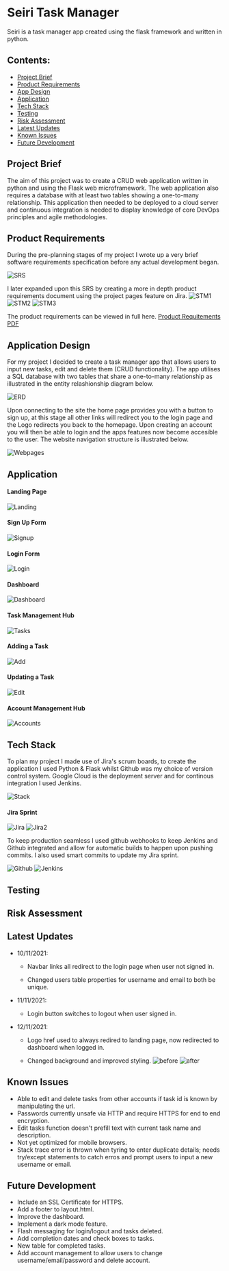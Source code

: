 # Seiri Task Manager

Seiri is a task manager app created using the flask framework and written in python.

## Contents:

- [Project Brief](#Project-Brief)
- [Product Requirements](#Product-Requirements)
- [App Design](#Appl-Design)
- [Application](#Application)
- [Tech Stack](#Tech-Stack)
- [Testing](#Testing)
- [Risk Assessment](#Risk-Assessment)
- [Latest Updates](#Updates)
- [Known Issues](#Known-Issues)
- [Future Development](#Future-Development)

## Project Brief

The aim of this project was to create a CRUD web application written in python and using the Flask web microframework. The web application also requires a database with at least two tables showing a one-to-many relationship. This application then needed to be deployed to a cloud server and continuous integration is needed to display knowledge of core DevOps principles and agile methodologies.

## Product Requirements

During the pre-planning stages of my project I wrote up a very brief software requirements specification before any actual development began.

![SRS](https://github.com/BrxdPvrple/seiri_task_manager/blob/feature/documents/SRS%20Screenshot.png)

I later expanded upon this SRS by creating a more in depth product requirements document using the project pages feature on Jira.
![STM1](https://github.com/BrxdPvrple/seiri_task_manager/blob/feature/documents/STM-2021-11-08Productrequirements-131121-1451-1.jpg)
![STM2](https://github.com/BrxdPvrple/seiri_task_manager/blob/feature/documents/STM-2021-11-08Productrequirements-131121-1451-2.jpg)
![STM3](https://github.com/BrxdPvrple/seiri_task_manager/blob/feature/documents/STM-2021-11-08Productrequirements-131121-1451-3.jpg)

The product requirements can be viewed in full here.
[Product Requitements PDF](https://github.com/BrxdPvrple/seiri_task_manager/blob/feature/documents/STM-2021-11-08Productrequirements-131121-1451.pdf)

## Application Design

For my project I decided to create a task manager app that allows users to input new tasks, edit and delete them (CRUD functionality). The app utilises a SQL database with two tables that share a one-to-many relationship as illustrated in the entity relashionship diagram below.

![ERD](https://github.com/BrxdPvrple/seiri_task_manager/blob/feature/documents/Entity%20Relationship%20Diagram.png)

Upon connecting to the site the home page provides you with a button to sign up, at this stage all other links will redirect you to the login page and the Logo redirects you back to the homepage. Upon creating an account you will then be able to login and the apps features now become accesible to the user. The website navigation structure is illustrated below.

![Webpages](https://github.com/BrxdPvrple/seiri_task_manager/blob/feature/documents/Webpage%20Flow%20Chart.png)

## Application

#### Landing Page

![Landing](https://github.com/BrxdPvrple/seiri_task_manager/blob/feature/documents/Landing.png)

#### Sign Up Form

![Signup](https://github.com/BrxdPvrple/seiri_task_manager/blob/feature/documents/Signup_Final.png)

#### Login Form

![Login](https://github.com/BrxdPvrple/seiri_task_manager/blob/feature/documents/Login_Final.png)

#### Dashboard

![Dashboard](https://github.com/BrxdPvrple/seiri_task_manager/blob/feature/documents/Dashboard_Final.png)

#### Task Management Hub

![Tasks](https://github.com/BrxdPvrple/seiri_task_manager/blob/feature/documents/Tasks_Final.png)

#### Adding a Task

![Add](https://github.com/BrxdPvrple/seiri_task_manager/blob/feature/documents/Add_Task.png)

#### Updating a Task

![Edit](https://github.com/BrxdPvrple/seiri_task_manager/blob/feature/documents/Update_Task.png)

#### Account Management Hub

![Accounts](https://github.com/BrxdPvrple/seiri_task_manager/blob/feature/documents/Account.png)

## Tech Stack

To plan my project I made use of Jira's scrum boards, to create the application I used Python & Flask whilst Github was my choice of version control system. Google Cloud is the deployment server and for continous integration I used Jenkins.

![Stack](https://github.com/BrxdPvrple/seiri_task_manager/blob/feature/documents/Stack.png)

#### Jira Sprint

![Jira](https://github.com/BrxdPvrple/seiri_task_manager/blob/feature/documents/Sprint%20Overview.png)
![Jira2](https://github.com/BrxdPvrple/seiri_task_manager/blob/feature/documents/Sprint%20Roadmap%20%26%20Insights.png)

To keep production seamless I used github webhooks to keep Jenkins and Github integrated and allow for automatic builds to happen upon pushing commits. I also used smart commits to update my Jira sprint.

![Github](https://github.com/BrxdPvrple/seiri_task_manager/blob/feature/documents/Github.png)
![Jenkins](https://github.com/BrxdPvrple/seiri_task_manager/blob/feature/documents/Jenkins.png)

## Testing

## Risk Assessment

## Latest Updates

- 10/11/2021:

  - Navbar links all redirect to the login page when user not signed in.

  - Changed users table properties for username and email to both be unique.

- 11/11/2021:

  - Login button switches to logout when user signed in.

- 12/11/2021:

  - Logo href used to always redired to landing page, now redirected to dashboard when logged in.

  - Changed background and improved styling.
    ![before](https://github.com/BrxdPvrple/seiri_task_manager/blob/main/documents/Task%20Management%20Hub.png)
    ![after](https://github.com/BrxdPvrple/seiri_task_manager/blob/main/documents/Tasks_Final.png)

## Known Issues

- Able to edit and delete tasks from other accounts if task id is known by manipulating the url.
- Passwords currently unsafe via HTTP and require HTTPS for end to end encryption.
- Edit tasks function doesn't prefill text with current task name and description.
- Not yet optimized for mobile browsers.
- Stack trace error is thrown when tyring to enter duplicate details; needs try/except statements to catch erros and prompt users to input a new username or email.

## Future Development

- Include an SSL Certificate for HTTPS.
- Add a footer to layout.html.
- Improve the dashboard.
- Implement a dark mode feature.
- Flash messaging for login/logout and tasks deleted.
- Add completion dates and check boxes to tasks.
- New table for completed tasks.
- Add account management to allow users to change username/email/password and delete account.
